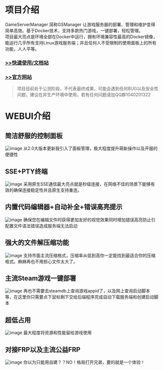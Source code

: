 # 项目介绍
GameServerManager 简称GSManager 让游戏服务器的部署、管理和维护变得简单高效。基于Docker技术，支持多款热门游戏，一键部署，轻松管理。\
项目最大亮点是环境全部在Docker中运行，拥有环境兼容性最高的Docker镜像，能运行几乎所有支持Linux游戏服务端；并且任何人不受限制的使用面板上的所有功能，人人平等。

### [>>快速使用/文档站]()
### [>>官方网站](http://blogpage.xiaozhuhouses.asia/html5/index.html)

> 项目目前处于公测阶段，不代表最终成果，可能会遇到任何BUG以及安全性问题，建议在非生产环境中使用，若有任何问题请加QQ群1040201322

# WEBUI介绍
## 简洁舒服的控制面板
![image](https://github.com/user-attachments/assets/c12b8b88-8658-4bb5-b8ed-e269c86b2c44)
从2.0大版本更新我引入了面板管理，极大程度提升萌新操作以及开服的便捷性
## SSE+PTY终端
![image](https://github.com/user-attachments/assets/424038cb-d18a-429e-8768-a837b51c4fed)
采用原生SSE通信最大亮点就是秒级连接，在网络不佳的场景下能够有效的确保连接稳定性并且原生支持重连。
## 内置代码编辑器+自动补全+错误高亮提示
![image](https://github.com/user-attachments/assets/040cd69e-9f25-412d-970c-1476b99fdeb8)
确保您在编辑文件时获得更加友好的视觉效果同时增加错误高亮防止引配置文件语法错误造成服务端无法启动
## 强大的文件解压缩功能
![image](https://github.com/user-attachments/assets/4386c268-7e1b-49a8-b8e4-07cd0a625625)
支持市面主流压缩格式，压缩率从低到高你一定能找到最适合你的压缩格式。麻麻再也不用担心文件太大了。
## 主流Steam游戏一键部署
![image](https://github.com/user-attachments/assets/679e6720-26f0-4eff-b5d8-f98b7414145d)
再也不需要去steamdb上查询游戏appid了，以及网上查询启动脚本等，在这里你只需要点下鼠标剩下交给后端程序完成自动下载服务端和创建启动脚本
## 超低占用
![image](https://github.com/user-attachments/assets/ef68d4a6-6bb4-4fde-8911-a5c35562e1ed)
最大程度将资源和性能留给游戏使用
## 对接FRP以及主流公益FRP
![image](https://github.com/user-attachments/assets/9bcc5cfb-2c73-42e3-9581-7890308a48b6)
你以为只能用自建？？NO！格局打开兄弟，要的就是一个体验！
